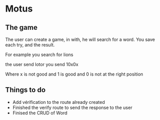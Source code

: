 # Motus

## The game
The user can create a game, in with, he will search for a word.
You save each try, and the result.

For example
you search for lions

the user send lotor
you send 10x0x

Where x is not good
and 1 is good
and 0 is not at the right position

## Things to do

- Add vérification to the route already created
- Finished the verify route to send the response to the user
- Finised the CRUD of Word